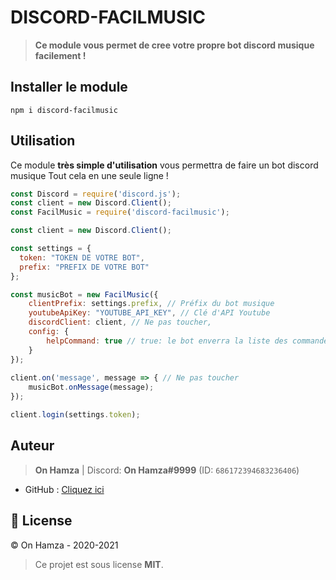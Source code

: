 # DISCORD-FACILMUSIC

> **Ce module vous permet de cree votre propre bot discord musique facilement !**

## Installer le module
```
npm i discord-facilmusic
```

## Utilisation
Ce module **très simple d'utilisation** vous permettra de faire un bot discord musique Tout cela en une seule ligne !
```js
const Discord = require('discord.js');
const client = new Discord.Client();
const FacilMusic = require('discord-facilmusic');

const client = new Discord.Client();

const settings = {
  token: "TOKEN DE VOTRE BOT",
  prefix: "PREFIX DE VOTRE BOT"
};

const musicBot = new FacilMusic({
    clientPrefix: settings.prefix, // Préfix du bot musique
    youtubeApiKey: "YOUTUBE_API_KEY", // Clé d'API Youtube
    discordClient: client, // Ne pas toucher,
    config: {
        helpCommand: true // true: le bot enverra la liste des commandes | false: Le bot ne répondra à la commande "help"
    }
});
 
client.on('message', message => { // Ne pas toucher
    musicBot.onMessage(message);
});

client.login(settings.token);
```

## Auteur
> **On Hamza** | Discord: **On Hamza#9999** (ID: `686172394683236406`)

* GitHub : [Cliquez ici](https://github.com/OnHamzaYT)

## 📝 License
© On Hamza - 2020-2021

> Ce projet est sous license **MIT**.
